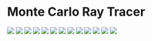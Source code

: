 # Monte Carlo Ray Tracer
![](renders/c1_64sqrtspp_4k.png)
![](renders/4k_64sqrtspp_to_720p_192sqrtspp_33h_squarelight.png)
![](renders/4k_54sqrtspp_to_720p_162sqrtspp_24h.png)
![](renders/4k_36sqrtspp_to_720p_108sqrtspp.png)
![](renders/80sqrtspp-transparent-glossy.png)
![](renders/hexagon-transparent-44sqrtspp_tonemapped.png)
![](renders/oren_nayar_test.png)
![](renders/russian-roulette_sky_48sqrtspp_tonemapped.png)
![](renders/direct-light_64sqrtspp_tonemapped.png)
![](renders/direct-light_32sqrtspp_tonemapped.png)
![](renders/10h-110ss-10b-naive_tonemapped.png)
![](renders/16h-144sqrspp-8b_naive_tonemapped.png)
![](renders/11h-160ss-8b_filmic_naive.png)